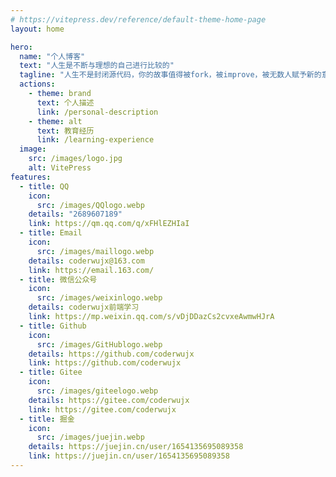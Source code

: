 ```yaml
---
# https://vitepress.dev/reference/default-theme-home-page
layout: home

hero:
  name: "个人博客"
  text: "人生是不断与理想的自己进行比较的"
  tagline: "人生不是封闭源代码，你的故事值得被fork，被improve，被无数人赋予新的意义。"
  actions:
    - theme: brand
      text: 个人描述
      link: /personal-description
    - theme: alt
      text: 教育经历
      link: /learning-experience
  image:
    src: /images/logo.jpg
    alt: VitePress
features:
  - title: QQ
    icon:
      src: /images/QQlogo.webp
    details: "2689607189"
    link: https://qm.qq.com/q/xFHlEZHIaI
  - title: Email
    icon:
      src: /images/maillogo.webp
    details: coderwujx@163.com
    link: https://email.163.com/
  - title: 微信公众号
    icon:
      src: /images/weixinlogo.webp
    details: coderwujx前端学习
    link: https://mp.weixin.qq.com/s/vDjDDazCs2cvxeAwmwHJrA
  - title: Github
    icon:
      src: /images/GitHublogo.webp
    details: https://github.com/coderwujx
    link: https://github.com/coderwujx
  - title: Gitee
    icon:
      src: /images/giteelogo.webp
    details: https://gitee.com/coderwujx
    link: https://gitee.com/coderwujx
  - title: 掘金
    icon:
      src: /images/juejin.webp
    details: https://juejin.cn/user/1654135695089358
    link: https://juejin.cn/user/1654135695089358
---
```


